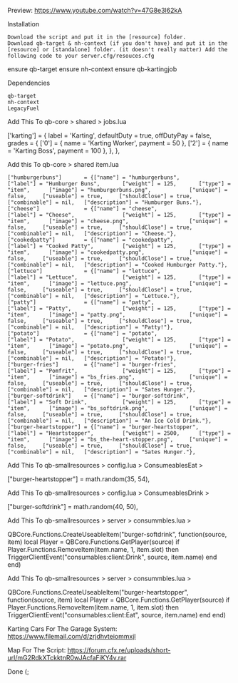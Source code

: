 Preview:
https://www.youtube.com/watch?v=47G8e3l62kA

Installation

    Download the script and put it in the [resource] folder.
    Download qb-target & nh-context (if you don't have) and put it in the [resource] or [standalone] folder. (it doesn't really matter) Add the following code to your server.cfg/resouces.cfg

ensure qb-target
ensure nh-context
ensure qb-kartingjob

Dependencies

    qb-target
    nh-context
    LegacyFuel


Add This To qb-core > shared > jobs.lua

['karting'] = {
        label = 'Karting',
        defaultDuty = true,
        offDutyPay = false,
        grades = {
            ['0'] = {
                name = 'Karting Worker',
                payment = 50
            },
            ['2'] = {
                name = 'Karting Boss',
                payment = 100
            },
        },
    },


Add this To qb-core > shared item.lua

	["humburgerbuns"] 		= {["name"] = "humburgerbuns", 	        ["label"] = "Humburger Buns", 	    ["weight"] = 125, 		["type"] = "item", 		["image"] = "humburgerbuns.png",            ["unique"] = false, 	["useable"] = true, 	["shouldClose"] = true,    ["combinable"] = nil,   ["description"] = "Humburger Buns."},
	["cheese"]              = {["name"] = "cheese", 			    ["label"] = "Cheese", 			    ["weight"] = 125, 		["type"] = "item", 		["image"] = "cheese.png", 		            ["unique"] = false, 	["useable"] = true, 	["shouldClose"] = true,    ["combinable"] = nil,   ["description"] = "Cheese."},
	["cookedpatty"] 		= {["name"] = "cookedpatty", 		    ["label"] = "Cooked Patty", 	    ["weight"] = 125, 		["type"] = "item", 		["image"] = "cookedpatty.png", 	            ["unique"] = false, 	["useable"] = true, 	["shouldClose"] = true,    ["combinable"] = nil,   ["description"] = "Cooked Humburger Patty."},
	["lettuce"] 			= {["name"] = "lettuce", 			    ["label"] = "Lettuce", 			    ["weight"] = 125, 		["type"] = "item", 		["image"] = "lettuce.png", 	                ["unique"] = false, 	["useable"] = true, 	["shouldClose"] = true,    ["combinable"] = nil,   ["description"] = "Lettuce."},
	["patty"] 			    = {["name"] = "patty", 			        ["label"] = "Patty", 			    ["weight"] = 125, 		["type"] = "item", 		["image"] = "patty.png", 		            ["unique"] = false, 	["useable"] = true, 	["shouldClose"] = true,    ["combinable"] = nil,   ["description"] = "Patty!"},
	["potato"] 			    = {["name"] = "potato", 			    ["label"] = "Potato", 			    ["weight"] = 125, 		["type"] = "item", 		["image"] = "potato.png", 		            ["unique"] = false, 	["useable"] = true, 	["shouldClose"] = true,    ["combinable"] = nil,   ["description"] = "Potato!"},
	["burger-fries"] 		= {["name"] = "burger-fries", 		    ["label"] = "Pomfrit", 				["weight"] = 125, 		["type"] = "item", 		["image"] = "bs_fries.png", 				["unique"] = false, 	["useable"] = true, 	["shouldClose"] = true,    ["combinable"] = nil,   ["description"] = "Sates Hunger."},
	["burger-softdrink"] 	= {["name"] = "burger-softdrink", 	    ["label"] = "Soft Drink",           ["weight"] = 125, 		["type"] = "item", 		["image"] = "bs_softdrink.png", 		    ["unique"] = false, 	["useable"] = true, 	["shouldClose"] = true,    ["combinable"] = nil,   ["description"] = "An Ice Cold Drink."},
	["burger-heartstopper"] = {["name"] = "burger-heartstopper",    ["label"] = "Heartstopper", 		["weight"] = 2500, 		["type"] = "item", 		["image"] = "bs_the-heart-stopper.png", 	["unique"] = false, 	["useable"] = true, 	["shouldClose"] = true,    ["combinable"] = nil,   ["description"] = "Sates Hunger."},

Add This To qb-smallresources > config.lua > ConsumeablesEat > 

["burger-heartstopper"] = math.random(35, 54),


Add This To qb-smallresources > config.lua > ConsumeablesDrink > 

["burger-softdrink"] = math.random(40, 50),

Add This To qb-smallresources > server > consummbles.lua > 

QBCore.Functions.CreateUseableItem("burger-softdrink", function(source, item)
    local Player = QBCore.Functions.GetPlayer(source)
	if Player.Functions.RemoveItem(item.name, 1, item.slot) then
        TriggerClientEvent("consumables:client:Drink", source, item.name)
    end
end)

Add This To qb-smallresources > server > consummbles.lua > 

QBCore.Functions.CreateUseableItem("burger-heartstopper", function(source, item)
    local Player = QBCore.Functions.GetPlayer(source)
	if Player.Functions.RemoveItem(item.name, 1, item.slot) then
        TriggerClientEvent("consumables:client:Eat", source, item.name)
    end
end)

Karting Cars For The Garage System: https://www.filemail.com/d/zrjdhvteiommxjl

Map For The Script: https://forum.cfx.re/uploads/short-url/mG2RdkXTckktnR0wJAcfaFiKY4v.rar

Done (;
